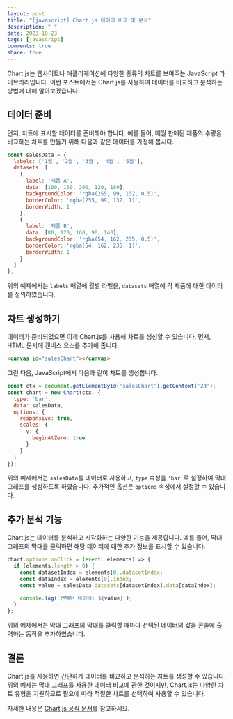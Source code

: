 ```yaml
---
layout: post
title: "[javascript] Chart.js 데이터 비교 및 분석"
description: " "
date: 2023-10-23
tags: [javascript]
comments: true
share: true
---
```


Chart.js는 웹사이트나 애플리케이션에 다양한 종류의 차트를 보여주는 JavaScript 라이브러리입니다. 이번 포스트에서는 Chart.js를 사용하여 데이터를 비교하고 분석하는 방법에 대해 알아보겠습니다.

## 데이터 준비

먼저, 차트에 표시할 데이터를 준비해야 합니다. 예를 들어, 매월 판매된 제품의 수량을 비교하는 차트를 만들기 위해 다음과 같은 데이터를 가정해 봅시다.

```javascript
const salesData = {
  labels: ['1월', '2월', '3월', '4월', '5월'],
  datasets: [
    {
      label: '제품 A',
      data: [100, 150, 200, 120, 180],
      backgroundColor: 'rgba(255, 99, 132, 0.5)',
      borderColor: 'rgba(255, 99, 132, 1)',
      borderWidth: 1
    },
    {
      label: '제품 B',
      data: [80, 120, 160, 90, 140],
      backgroundColor: 'rgba(54, 162, 235, 0.5)',
      borderColor: 'rgba(54, 162, 235, 1)',
      borderWidth: 1
    }
  ]
};
```

위의 예제에서는 `labels` 배열에 월별 라벨을, `datasets` 배열에 각 제품에 대한 데이터를 정의하였습니다.

## 차트 생성하기

데이터가 준비되었으면 이제 Chart.js를 사용해 차트를 생성할 수 있습니다. 먼저, HTML 문서에 캔버스 요소를 추가해 줍니다.

```html
<canvas id="salesChart"></canvas>
```

그런 다음, JavaScript에서 다음과 같이 차트를 생성합니다.

```javascript
const ctx = document.getElementById('salesChart').getContext('2d');
const chart = new Chart(ctx, {
  type: 'bar',
  data: salesData,
  options: {
    responsive: true,
    scales: {
      y: {
        beginAtZero: true
      }
    }
  }
});
```

위의 예제에서는 `salesData`를 데이터로 사용하고, `type` 속성을 `'bar'`로 설정하여 막대 그래프를 생성하도록 하였습니다. 추가적인 옵션은 `options` 속성에서 설정할 수 있습니다.

## 추가 분석 기능

Chart.js는 데이터를 분석하고 시각화하는 다양한 기능을 제공합니다. 예를 들어, 막대 그래프의 막대를 클릭하면 해당 데이터에 대한 추가 정보를 표시할 수 있습니다.

```javascript
chart.options.onClick = (event, elements) => {
  if (elements.length > 0) {
    const datasetIndex = elements[0].datasetIndex;
    const dataIndex = elements[0].index;
    const value = salesData.datasets[datasetIndex].data[dataIndex];

    console.log(`선택된 데이터: ${value}`);
  }
};
```

위의 예제에서는 막대 그래프의 막대를 클릭할 때마다 선택된 데이터의 값을 콘솔에 출력하는 동작을 추가하였습니다.

## 결론

Chart.js를 사용하면 간단하게 데이터를 비교하고 분석하는 차트를 생성할 수 있습니다. 위의 예제는 막대 그래프를 사용한 데이터 비교에 관한 것이지만, Chart.js는 다양한 차트 유형을 지원하므로 필요에 따라 적절한 차트를 선택하여 사용할 수 있습니다.

자세한 내용은 [Chart.js 공식 문서](https://www.chartjs.org/)를 참고하세요.